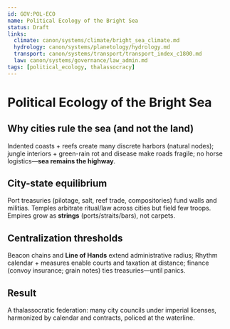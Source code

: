 ```yaml
---
id: GOV:POL-ECO
name: Political Ecology of the Bright Sea
status: Draft
links:
  climate: canon/systems/climate/bright_sea_climate.md
  hydrology: canon/systems/planetology/hydrology.md
  transport: canon/systems/transport/transport_index_c1800.md
  law: canon/systems/governance/law_admin.md
tags: [political_ecology, thalassocracy]
---
```


# Political Ecology of the Bright Sea

## Why cities rule the sea (and not the land)
Indented coasts + reefs create many discrete harbors (natural nodes); jungle interiors + green-rain rot and disease make roads fragile; no horse logistics—**sea remains the highway**.

## City-state equilibrium
Port treasuries (pilotage, salt, reef trade, compositories) fund walls and militias. Temples arbitrate ritual/law across cities but field few troops. Empires grow as **strings** (ports/straits/bars), not carpets.

## Centralization thresholds
Beacon chains and **Line of Hands** extend administrative radius; Rhythm calendar + measures enable courts and taxation at distance; finance (convoy insurance; grain notes) ties treasuries—until panics.

## Result
A thalassocratic federation: many city councils under imperial licenses, harmonized by calendar and contracts, policed at the waterline.
